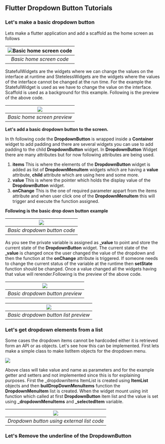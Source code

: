 ## Flutter Dropdown Button Tutorials

### Let's make a basic dropdown button

Lets make a flutter application and add a scaffold as the home screen as follows

|![Basic home screen code](images/code%201.png)|
|:---:| 
| *Basic home screen code* |

StatefulWidgets are the widgets where we can change the values on the interface at runtime and StetelessWidgets are the widgets where the values 
of the interface cannot be changed at the run time. For the example the StatefulWidget is used as we have to change the value on the interface.
Scaffold is used as a background for this example. Following is the preview of the above code.

|![](images/screen%201.png)|
|:-:|
| *Basic home screen preview* |

**Let's add a basic dropdown button to the screen.**

In th following code the **DropdownButton** is wrapped inside a **Container** widget to add padding and there are several widgets you can use to 
add padding to the child **DropdownButton** widget. In **DropdownButton** Widget there are many attributes but for now following attributes are being used.
1. **items** 
    This is where the elements of the **DropdownButton** widget is added as list of **DropdownMenuItem** widgets which are having a **value** attribute, 
    **child** attribute which are using here and some more.
2. **value**
    This is where the pointer which holds the display value of the **DropdownButton** widget.
3. **onChange**
    This is the one of required parameter appart from the items attribute and when user click one of the **DropdownMenuItem** this will trigger and 
    execute the function assigned.

**Following is the basic drop down button example**

|![](images/Code%202.png)|
|:---:| 
| *Basic dropdown button code* |

As you see the private variable is assigned as **_value** to point and store the current state of the **DropdownButton** widget. The current state of 
the **_value** is changed once the user changed the value of the dropdown and then the function at the **onChange** attribute is triggered. If someone needs 
to change the current status of the variable at the runtime then **setState** function should be changed. Once a value changed all the widgets having that 
value will rerender.Following is the preview of the above code.

|![](images/Screenn%202.1.png)|
|:---:| 
| *Basic dropdown button preview* |


|![](images/Screen%202.2.png)|
|:-:|
| *Basic dropdown button list preview* |

### Let's get dropdown elements from a list

Some cases the dropdown items cannot be hardcoded either it is retrieved form an API or as objects. Let's see how this can be implemented. First lets 
make a simple class to make listItem objects for the dropdown menu.

![](images/Code%203.2.png)

Above class will take value and name as parameters and for the example getter and setters and not implemented since this is for explaining purposes.
First the _dropdownItems ItemList is created using **ItemList** objects and then **builDropDownMenuItems** function the **DropdownMenuItem** list is created. 
When the widget mount using init function which called at first **DropdownButton** item list and the value is set using **_dropdownMenuItems** and 
**_selectedItem** variable. 

|![](images/Code%203.1.png)|
|:-:|
|*Dropdown button using external list code*|

### Let's Remove the underline of the DropdownButton

